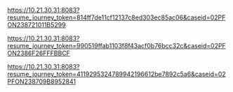 https://10.21.30.31:8083?resume_journey_token=814ff7de11cf12137c8ed303ec85ac06&caseid=02PFON238721011B5299

https://10.21.30.31:8083?resume_journey_token=990519ffab1103f8f43acf0b76bcc32c&caseid=02PFON2386F26FFFBBCF

https://10.21.30.31:8083?resume_journey_token=4119295324789942196612be7892c5a6&caseid=02PFON238709B8952841








